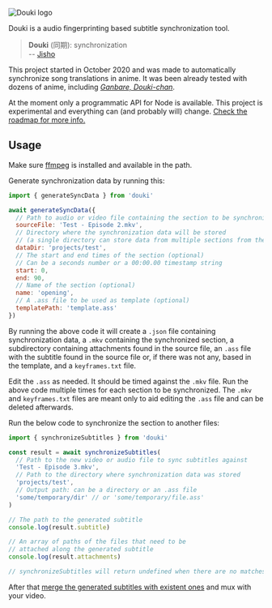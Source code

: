 ![Douki logo](https://i.imgur.com/VIBFtEr.png)

Douki is a audio fingerprinting based subtitle synchronization tool.

> **Douki** (同期): synchronization  
> -- [Jisho](https://jisho.org/word/%E5%90%8C%E6%9C%9F)

This project started in ‎October ‎2020 and was made to automatically synchronize song translations in anime. It was been already tested with dozens of anime, including [*Ganbare, Douki-chan*](https://anilist.co/anime/137877/Ganbare-Doukichan/).

At the moment only a programmatic API for Node is available. This project is experimental and everything can (and probably will) change. [Check the roadmap for more info.](https://github.com/qgustavor/douki/issues/1)

## Usage

Make sure [ffmpeg](https://ffmpeg.org/) is installed and available in the path.

Generate synchronization data by running this:

```javascript
import { generateSyncData } from 'douki'

await generateSyncData({
  // Path to audio or video file containing the section to be synchronized
  sourceFile: 'Test - Episode 2.mkv',
  // Directory where the synchronization data will be stored
  // (a single directory can store data from multiple sections from the same project)
  dataDir: 'projects/test',
  // The start and end times of the section (optional)
  // Can be a seconds number or a 00:00.00 timestamp string
  start: 0,
  end: 90,
  // Name of the section (optional)
  name: 'opening',
  // A .ass file to be used as template (optional)
  templatePath: 'template.ass'
})
```

By running the above code it will create a `.json` file containing synchronization data, a `.mkv` containing the synchronized section, a subdirectory containing attachments found in the source file, an `.ass` file with the subtitle found in the source file or, if there was not any, based in the template, and a `keyframes.txt` file.

Edit the `.ass` as needed. It should be timed against the `.mkv` file. Run the above code multiple times for each section to be synchronized. The `.mkv` and `keyframes.txt` files are meant only to aid editing the `.ass` file and can be deleted afterwards.

Run the below code to synchronize the section to another files:

```js
import { synchronizeSubtitles } from 'douki'

const result = await synchronizeSubtitles(
  // Path to the new video or audio file to sync subtitles against
  'Test - Episode 3.mkv',
  // Path to the directory where synchronization data was stored
  'projects/test',
  // Output path: can be a directory or an .ass file
  'some/temporary/dir' // or 'some/temporary/file.ass'
)

// The path to the generated subtitle
console.log(result.subtitle)

// An array of paths of the files that need to be
// attached along the generated subtitle
console.log(result.attachments)

// synchronizeSubtitles will return undefined when there are no matches
```

After that [merge the generated subtitles with existent ones](https://github.com/qgustavor/subtitle-tools#merge) and mux with your video.
